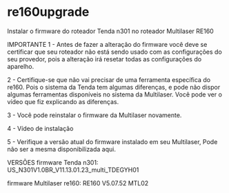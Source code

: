 # re160upgrade
Instalar o firmware do roteador Tenda n301 no roteador Multilaser RE160

IMPORTANTE
1 - Antes de fazer a alteração do firmware você deve se certificar que seu roteador não está sendo usado com as configurações do seu provedor, pois a alteração irá resetar todas as configurações do aparelho.


2 - Certifique-se que não vai precisar de uma ferramenta específica do re160. Pois o sistema da Tenda tem algumas diferenças, e pode não dispor algumas ferramentas disponíveis no sistema da Multilaser.
Você pode ver o vídeo que fiz explicando as diferenças.


3 - Você pode reinstalar o firmware da Multilaser novamente.



4 - Vídeo de instalação


5 -  Verifique a versão atual do firmware instalado em seu Multilaser, Pode não ser a mesma disponibilizada aqui.


VERSÕES
firmware Tenda n301: US_N301V1.0BR_V11.13.01.23_multi_TDEGYH01 

firmware Multilaser re160: RE160 V5.07.52 MTL02


